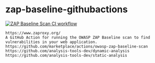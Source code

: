# zap-baseline-githubactions
[![ZAP Baseline Scan CI workflow](https://github.com/githubfoam/zap-baseline-githubactions/actions/workflows/zap-baseline-scan-workflow.yml/badge.svg?branch=main)](https://github.com/githubfoam/zap-baseline-githubactions/actions/workflows/zap-baseline-scan-workflow.yml)  
~~~
https://www.zaproxy.org/
A GitHub Action for running the OWASP ZAP Baseline scan to find vulnerabilities in your web application.
https://github.com/marketplace/actions/owasp-zap-baseline-scan
https://github.com/analysis-tools-dev/dynamic-analysis
https://github.com/analysis-tools-dev/static-analysis

~~~